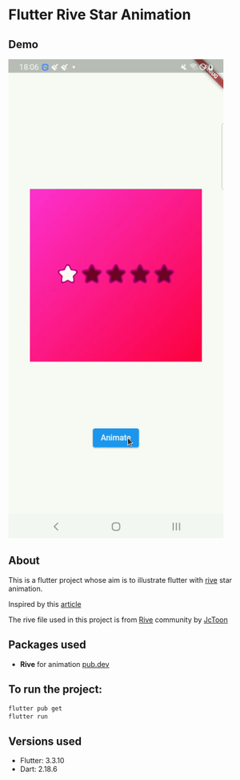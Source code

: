 # Flutter Rive Star Animation

## Demo
![Recorded demo](https://github.com/Brian1011/flutter_rive_rating_animation/blob/main/assets/stars_animation.gif)

## About

This is a flutter project whose aim is to illustrate flutter with 
[rive](https://rive.app/) star animation. 

Inspired by this [article](https://medium.com/flutter-community/rive-and-flutter-a-match-made-in-animation-heaven-episode-1-3d8a6535bda9)

The rive file used in this project is from [Rive](https://rive.app/community/3472-7900-rating-animation/) community by [JcToon](https://rive.app/@JcToon/)

## Packages used
- **Rive** for animation [pub.dev](https://pub.dev/packages/rive)

## To run the project:
```
flutter pub get
flutter run
```

## Versions used
- Flutter: 3.3.10
- Dart: 2.18.6
